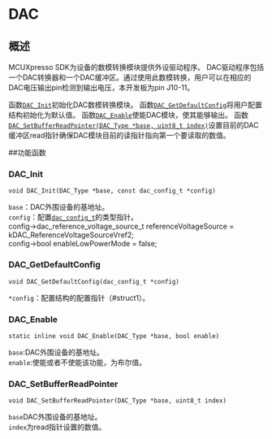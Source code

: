 # DAC
## 概述
MCUXpresso SDK为设备的数模转换模块提供外设驱动程序。
DAC驱动程序包括一个DAC转换器和一个DAC缓冲区。通过使用此数模转换，用户可以在相应的DAC电压输出pin检测到输出电压，本开发板为pin J10-11。

函数[`DAC_Init`](#func1)初始化DAC数模转换模块。
函数[`DAC_GetDefaultConfig`](#func2)将用户配置结构初始化为默认值。
函数[`DAC_Enable`](#func3)使能DAC模块，使其能够输出。
函数[`DAC_SetBufferReadPointer(DAC_Type *base, uint8_t index)`](#func4)设置目前的DAC缓冲区read指针确保DAC模块目前的读指针指向第一个要读取的数值。

##功能函数
### <span id="func1">DAC_Init</span>

    void DAC_Init(DAC_Type *base, const dac_config_t *config)
`base`：DAC外围设备的基地址。  
`config`：配置[`dac_config_t`](#struct1)的类型指针。  
    config->dac_reference_voltage_source_t referenceVoltageSource = kDAC_ReferenceVoltageSourceVref2;   
    config->bool enableLowPowerMode = false;  

### <span id="func2">DAC_GetDefaultConfig</span>

    void DAC_GetDefaultConfig(dac_config_t *config)
`*config`：配置结构的配置指针（#struct1）。  

### <span id="func3">DAC_Enable</span>

    static inline void DAC_Enable(DAC_Type *base, bool enable)
`base`:DAC外围设备的基地址。  
`enable`:使能或者不使能该功能，为布尔值。  

### <span id="func4">DAC_SetBufferReadPointer</span>

    void DAC_SetBufferReadPointer(DAC_Type *base, uint8_t index)  
`base`DAC外围设备的基地址。  
`index`为read指针设置的数值。  
